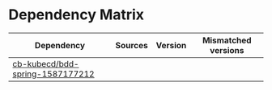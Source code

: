 # Dependency Matrix

Dependency | Sources | Version | Mismatched versions
---------- | ------- | ------- | -------------------
[cb-kubecd/bdd-spring-1587177212](https://github.com/cb-kubecd/bdd-spring-1587177212.git) |  | []() | 
